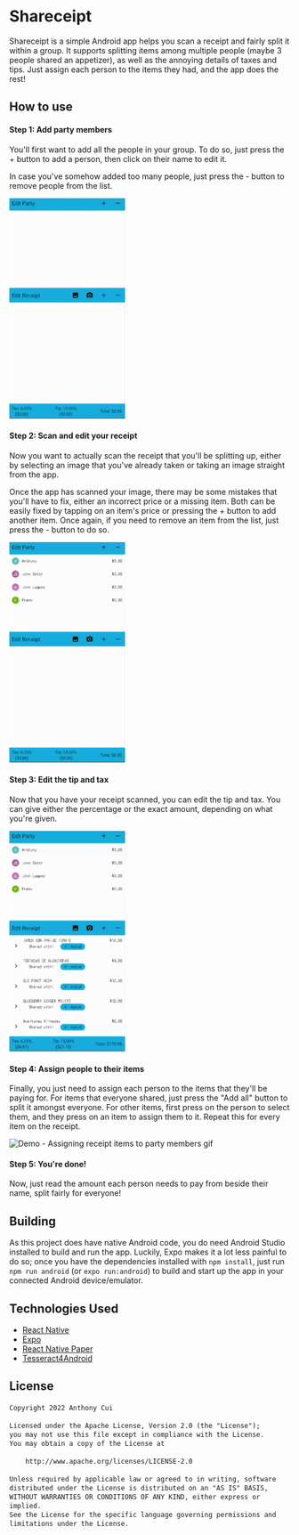 # Shareceipt
Shareceipt is a simple Android app helps you scan a receipt and fairly split it within a group.
It supports splitting items among multiple people (maybe 3 people shared an appetizer), as well as the annoying details of taxes and tips.
Just assign each person to the items they had, and the app does the rest!

## How to use

#### Step 1: Add party members
You'll first want to add all the people in your group. 
To do so, just press the + button to add a person, then click on their name to edit it.

In case you've somehow added too many people, just press the - button to remove people from the list.

<img src="demo/step1.gif" width="208" height="396" alt="Demo - Adding party members gif"/>

#### Step 2: Scan and edit your receipt
Now you want to actually scan the receipt that you'll be splitting up, either by selecting an image that you've already taken or taking an image straight from the app.

Once the app has scanned your image, there may be some mistakes that you'll have to fix, either an incorrect price or a missing item.
Both can be easily fixed by tapping on an item's price or pressing the + button to add another item.
Once again, if you need to remove an item from the list, just press the - button to do so.

<img src="demo/step2.gif" width="208" height="396" alt="Demo - Scanning and editing receipt gif"/>

#### Step 3: Edit the tip and tax
Now that you have your receipt scanned, you can edit the tip and tax. 
You can give either the percentage or the exact amount, depending on what you're given.

<img src="demo/step3.gif" width="208" height="396" alt="Demo - Editing tip and tax gif"/>

#### Step 4: Assign people to their items 
Finally, you just need to assign each person to the items that they'll be paying for.
For items that everyone shared, just press the "Add all" button to split it amongst everyone.
For other items, first press on the person to select them, and they press on an item to assign them to it. 
Repeat this for every item on the receipt. 

<img src="demo/step4.gif" width="208" height="396" alt="Demo - Assigning receipt items to party members gif"/>

#### Step 5: You're done!
Now, just read the amount each person needs to pay from beside their name, split fairly for everyone!

## Building
As this project does have native Android code, you do need Android Studio installed to build and run the app.
Luckily, Expo makes it a lot less painful to do so; once you have the dependencies installed with `npm install`, just run `npm run android` (or `expo run:android`) to build and start up the app in your connected Android device/emulator.

## Technologies Used
- [React Native](https://reactnative.dev/)
- [Expo](https://expo.dev/)
- [React Native Paper](https://reactnativepaper.com/)
- [Tesseract4Android](https://github.com/adaptech-cz/Tesseract4Android)

## License
```
Copyright 2022 Anthony Cui

Licensed under the Apache License, Version 2.0 (the "License");
you may not use this file except in compliance with the License.
You may obtain a copy of the License at

    http://www.apache.org/licenses/LICENSE-2.0

Unless required by applicable law or agreed to in writing, software
distributed under the License is distributed on an "AS IS" BASIS,
WITHOUT WARRANTIES OR CONDITIONS OF ANY KIND, either express or implied.
See the License for the specific language governing permissions and
limitations under the License.
 ```